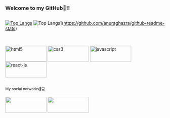 ### Welcome to my GitHub👾!!
##
[![Top Langs](https://github-readme-stats.vercel.app/api/top-langs/?username=anuraghazra&langs_count=8)](https://github.com/anuraghazra/github-readme-stats)
![Top Langs](https://github-readme-stats.vercel.app/api/top-langs/?username=moyseskauan&layout=compact)](https://github.com/anuraghazra/github-readme-stats)
##
<div style="display: inline_block"><br>
  <img align="center" alt="html5" height="50" width="130" src="https://img.shields.io/badge/HTML5-E34F26?style=for-the-badge&logo=html5&logoColor=white">
  <img align="center" alt="css3" height="50" width="130" src="https://img.shields.io/badge/CSS3-1572B6?style=for-the-badge&logo=css3&logoColor=white">
  <img align="center" alt="javascript" height="50" width="130" src="https://img.shields.io/badge/JavaScript-323330?style=for-the-badge&logo=javascript&logoColor=F7DF1E">
  <img align="center" alt="react-js" height="50" width="130" src="https://img.shields.io/badge/React-20232A?style=for-the-badge&logo=react&logoColor=61DAFB">
  
##

<sub>My social networks🦾💻 
  <br>  
<div> 
  <a href="https://github.com/MoysesKauan" target="_blank"><img height="50" width="130" src="https://img.shields.io/badge/GitHub-100000?style=for-the-badge&logo=github&logoColor=white" target="_blank"></a>
  <a href="https://www.linkedin.com/in/kauan-moys%C3%A9s-silva-89a18a233/" target="_blank"><img height="50" width="130" src="https://img.shields.io/badge/LinkedIn-0077B5?style=for-the-badge&logo=linkedin&logoColor=white" target="_blank"></a>

